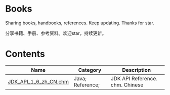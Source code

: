 # Books
Sharing books, handbooks, references. Keep updating. Thanks for star.

分享书籍、手册、参考资料。欢迎star，持续更新。

# Contents

Name | Category | Description
---|---|---
[JDK_API_1_6_zh_CN.chm](https://github.com/NasdaqGodzilla/Books/blob/main/JDK_API_1_6_zh_CN.chm) | Java; Reference; | JDK API Reference. chm. Chinese

